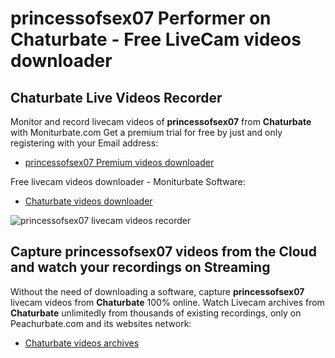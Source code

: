 # princessofsex07 Performer on Chaturbate - Free LiveCam videos downloader

## Chaturbate Live Videos Recorder

Monitor and record livecam videos of **princessofsex07** from **Chaturbate** with Moniturbate.com
Get a premium trial for free by just and only registering with your Email address:
* [princessofsex07 Premium videos downloader](https://moniturbate.com/request-demo-licence-key.html)

Free livecam videos downloader - Moniturbate Software:
* [Chaturbate videos downloader](https://moniturbate.com/moniturbate-download-software.html)

![princessofsex07 livecam videos recorder](https://peachurnet.com/templates/moniturbate-software.png)


## Capture princessofsex07 videos from the Cloud and watch your recordings on Streaming

Without the need of downloading a software, capture **princessofsex07** livecam videos from **Chaturbate** 100% online.
Watch Livecam archives from **Chaturbate** unlimitedly from thousands of existing recordings, only on Peachurbate.com and its websites network:
* [Chaturbate videos archives](https://peachurnet.com/)